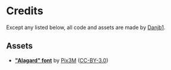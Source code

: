 # Credits

Except any listed below, all code and assets are made by [Danjb1](https://github.com/Danjb1).

## Assets

- [**"Alagard" font**](https://www.deviantart.com/pix3m/art/Bitmap-font-Alagard-381110713) by [Pix3M](https://www.deviantart.com/pix3m) ([CC-BY-3.0](https://creativecommons.org/licenses/by/3.0/))
